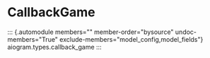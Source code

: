 # CallbackGame

::: {.automodule members="" member-order="bysource" undoc-members="True" exclude-members="model_config,model_fields"}
aiogram.types.callback_game
:::
